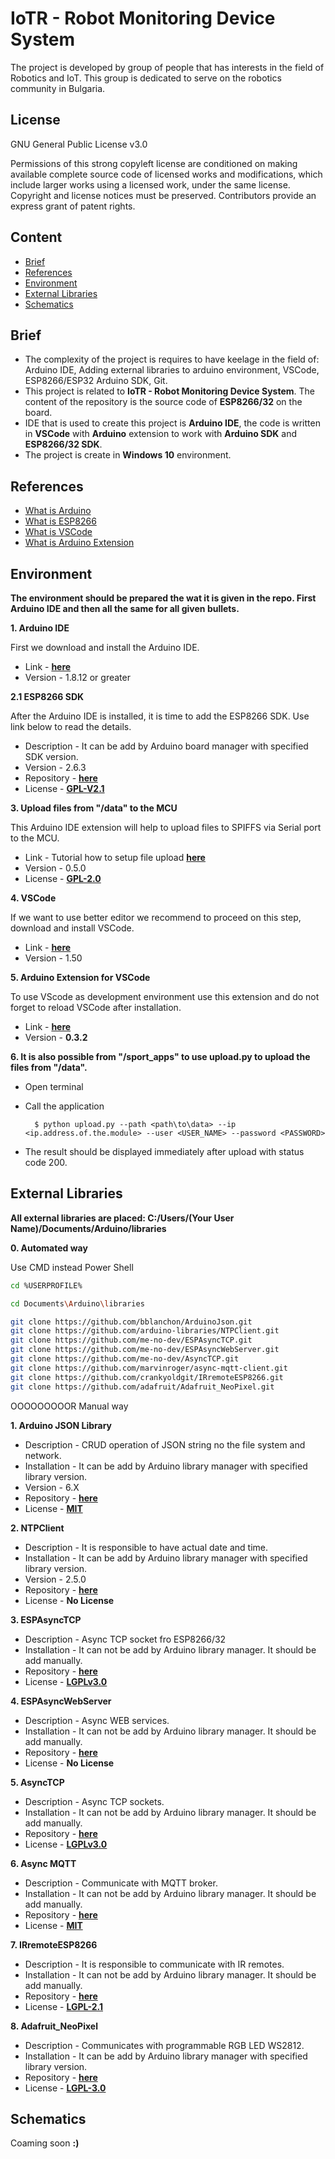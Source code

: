# IoTR - Robot Monitoring Device System

The project is developed by group of people that has interests in the field of Robotics and IoT.
This group is dedicated to serve on the robotics community in Bulgaria.

## **License**

GNU General Public License v3.0

Permissions of this strong copyleft license are conditioned on making available complete source code of licensed works and modifications, which include larger works using a licensed work, under the same license. Copyright and license notices must be preserved. Contributors provide an express grant of patent rights.

## **Content**

 - [Brief](https://github.com/orlin369/iotr)
 - [References](https://github.com/orlin369/iotr)
 - [Environment](https://github.com/orlin369/iotr)
 - [External Libraries](https://github.com/orlin369/iotr)
 - [Schematics](https://github.com/orlin369/iotr)

## **Brief**

- The complexity of the project is requires to have keelage in the field of: Arduino IDE, Adding external libraries to arduino environment, VSCode, ESP8266/ESP32 Arduino SDK, Git.
- This project is related to **IoTR - Robot Monitoring Device System**. The content of the repository is the source code of **ESP8266/32** on the board.
- IDE that is used to create this project is **Arduino IDE**, the code is written in **VSCode** with **Arduino** extension to work with **Arduino SDK** and **ESP8266/32 SDK**.
- The project is create in **Windows 10** environment.

## **References**

 - [What is Arduino](https://www.arduino.cc/en/Main/Software)
 - [What is ESP8266](https://en.wikipedia.org/wiki/ESP8266)
 - [What is VSCode](https://code.visualstudio.com/)
 - [What is Arduino Extension](https://marketplace.visualstudio.com/items?itemName=vsciot-vscode.vscode-arduino)
 
## **Environment**

**The environment should be prepared the wat it is given in the repo. First Arduino IDE and then all the same for all given bullets.**

**1. Arduino IDE**

First we download and install the Arduino IDE.

- Link - [**here**](https://www.arduino.cc/en/Main/Software)
- Version - 1.8.12 or greater

**2.1 ESP8266 SDK**

After the Arduino IDE is installed, it is time to add the ESP8266 SDK. Use link below to read the details.

- Description - It can be add by Arduino board manager with specified SDK version.
- Version - 2.6.3
- Repository - [**here**](https://github.com/esp8266/Arduino)
- License - [**GPL-V2.1**](https://github.com/esp8266/Arduino/blob/master/LICENSE)

**3. Upload files from "/data" to the MCU**

This Arduino IDE extension will help to upload files to SPIFFS via Serial port to the MCU.

- Link - Tutorial how to setup file upload [**here**](https://github.com/esp8266/arduino-esp8266fs-plugin)
- Version - 0.5.0
- License - [**GPL-2.0**](https://github.com/esp8266/arduino-esp8266fs-plugin/blob/master/LICENSE.txt)

**4. VSCode**

If we want to use better editor we recommend to proceed on this step, download and install VSCode.

- Link - [**here**](https://code.visualstudio.com/download)
- Version - 1.50

**5. Arduino Extension for VSCode**

To use VScode as development environment use this extension and do not forget to reload VSCode after installation.

- Link - [**here**](https://marketplace.visualstudio.com/items?itemName=vsciot-vscode.vscode-arduino)
- Version - **0.3.2**

**6. It is also possible from "/sport_apps" to use upload.py to upload the files from "/data".**

- Open terminal
- Call the application

        $ python upload.py --path <path\to\data> --ip <ip.address.of.the.module> --user <USER_NAME> --password <PASSWORD>
- The result should be displayed immediately after upload with status code 200.

## **External Libraries**

**All external libraries are placed: __C:/Users/(Your User Name)/Documents/Arduino/libraries__**

**0. Automated way**

Use CMD instead Power Shell

```sh
cd %USERPROFILE%
```
```sh
cd Documents\Arduino\libraries
```
```sh
git clone https://github.com/bblanchon/ArduinoJson.git 
git clone https://github.com/arduino-libraries/NTPClient.git
git clone https://github.com/me-no-dev/ESPAsyncTCP.git
git clone https://github.com/me-no-dev/ESPAsyncWebServer.git
git clone https://github.com/me-no-dev/AsyncTCP.git
git clone https://github.com/marvinroger/async-mqtt-client.git
git clone https://github.com/crankyoldgit/IRremoteESP8266.git
git clone https://github.com/adafruit/Adafruit_NeoPixel.git
```

OOOOOOOOOR Manual way

**1. Arduino JSON Library**

- Description - CRUD operation of JSON string no the file system and network.
- Installation - It can be add by Arduino library manager with specified library version.
- Version - 6.X
- Repository - [**here**](https://github.com/bblanchon/ArduinoJson)
- License - [**MIT**](https://github.com/bblanchon/ArduinoJson/blob/master/LICENSE.md)

**2. NTPClient**

- Description - It is responsible to have actual date and time.
- Installation - It can be add by Arduino library manager with specified library version.
- Version - 2.5.0
- Repository - [**here**](https://github.com/arduino-libraries/NTPClient)
- License - **No License**

**3. ESPAsyncTCP**

- Description - Async TCP socket fro ESP8266/32
- Installation - It can not be add by Arduino library manager. It should be add manually.
- Repository - [**here**](https://github.com/me-no-dev/ESPAsyncTCP)
- License - [**LGPLv3.0**](https://github.com/me-no-dev/ESPAsyncTCP/blob/master/LICENSE)

**4. ESPAsyncWebServer**

- Description - Async WEB services.
- Installation - It can not be add by Arduino library manager. It should be add manually.
- Repository - [**here**](https://github.com/me-no-dev/ESPAsyncWebServer)
- License - **No License**

**5. AsyncTCP**

- Description - Async TCP sockets.
- Installation - It can not be add by Arduino library manager. It should be add manually.
- Repository - [**here**](https://github.com/me-no-dev/AsyncTCP)
- License - [**LGPLv3.0**](https://github.com/me-no-dev/AsyncTCP/blob/master/LICENSE)


**6. Async MQTT**

- Description - Communicate with MQTT broker.
- Installation - It can not be add by Arduino library manager. It should be add manually.
- Repository - [**here**](https://github.com/marvinroger/async-mqtt-client)
- License - [**MIT**](https://github.com/marvinroger/async-mqtt-client/blob/master/LICENSE)

**7. IRremoteESP8266**

- Description - It is responsible to communicate with IR remotes.
- Installation - It can not be add by Arduino library manager. It should be add manually.
- Repository - [**here**](https://github.com/crankyoldgit/IRremoteESP8266)
- License - [**LGPL-2.1**](https://github.com/crankyoldgit/IRremoteESP8266/blob/master/LICENSE)

**8. Adafruit_NeoPixel**

- Description - Communicates with programmable RGB LED WS2812.
- Installation - It can be add by Arduino library manager with specified library version.
- Repository - [**here**](https://github.com/adafruit/Adafruit_NeoPixel)
- License - [**LGPL-3.0**](https://github.com/adafruit/Adafruit_NeoPixel/blob/master/LICENSE)

## **Schematics**

Coaming soon **:)**

